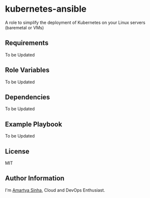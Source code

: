 kubernetes-ansible
=========

A role to simplify the deployment of Kubernetes on your Linux servers (baremetal or VMs)

Requirements
------------

To be Updated

Role Variables
--------------

To be Updated

Dependencies
------------

To be Updated

Example Playbook
----------------

To be Updated

License
-------

MIT

Author Information
------------------

I'm [Amartya Sinha](https://github.com/amartyasinha), Cloud and DevOps Enthusiast.
